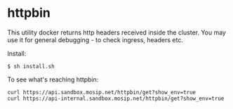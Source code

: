 # httpbin

This utility docker returns http headers received inside the cluster.  You may use it for general debugging - to check ingress, headers etc. 

Install:
```
$ sh install.sh
```

To see what's reaching httpbin:
```
curl https://api.sandbox.mosip.net/httpbin/get?show_env=true
curl https://api-internal.sandbox.mosip.net/httpbin/get?show_env=true
```

